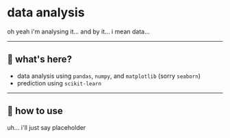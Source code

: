 # data analysis

oh yeah i'm analysing it... and by it... i mean data...

---

## 🤔 what's here?

- data analysis using `pandas`, `numpy`, and `matplotlib` (sorry `seaborn`)
- prediction using `scikit-learn`

---

## 🚀 how to use

uh... i'll just say placeholder
